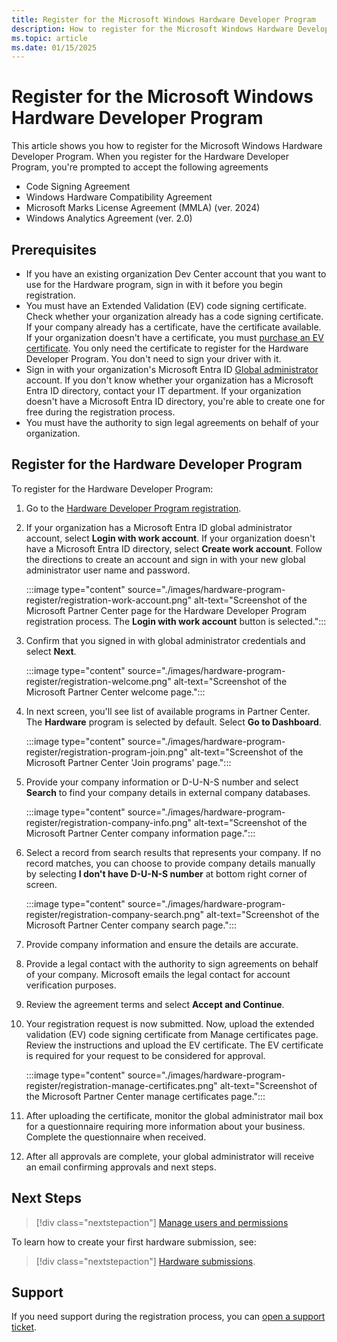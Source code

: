 ```yaml
---
title: Register for the Microsoft Windows Hardware Developer Program
description: How to register for the Microsoft Windows Hardware Developer Program
ms.topic: article
ms.date: 01/15/2025
---
```


# Register for the Microsoft Windows Hardware Developer Program

This article shows you how to register for the Microsoft Windows Hardware Developer Program. When you register for the Hardware Developer Program, you're prompted to accept the following agreements

- Code Signing Agreement
- Windows Hardware Compatibility Agreement
- Microsoft Marks License Agreement (MMLA) (ver. 2024)
- Windows Analytics Agreement (ver. 2.0)

## Prerequisites

- If you have an existing organization Dev Center account that you want to use for the Hardware program, sign in with it before you begin registration.
- You must have an Extended Validation (EV) code signing certificate. Check whether your organization already has a code signing certificate. If your company already has a certificate, have the certificate available. If your organization doesn't have a certificate, you must [purchase an EV certificate](code-signing-reqs.md#ev-certificate-signed-drivers). You only need the certificate to register for the Hardware Developer Program. You don't need to sign your driver with it.
- Sign in with your organization's Microsoft Entra ID [Global administrator](/azure/active-directory/users-groups-roles/directory-assign-admin-roles) account. If you don't know whether your organization has a Microsoft Entra ID directory, contact your IT department. If your organization doesn't have a Microsoft Entra ID directory, you're able to create one for free during the registration process.
- You must have the authority to sign legal agreements on behalf of your organization.

## Register for the Hardware Developer Program

To register for the Hardware Developer Program:

1. Go to the [Hardware Developer Program registration](https://partner.microsoft.com/dashboard/account/exp/enrollment/welcome?cloudInstance=Global&accountProgram=hardware).

1. If your organization has a Microsoft Entra ID global administrator account, select **Login with work account**. If your organization doesn't have a Microsoft Entra ID directory, select **Create work account**. Follow the directions to create an account and sign in with your new global administrator user name and password.

    :::image type="content" source="./images/hardware-program-register/registration-work-account.png" alt-text="Screenshot of the Microsoft Partner Center page for the Hardware Developer Program registration process. The **Login with work account** button is selected.":::

1. Confirm that you signed in with global administrator credentials and select **Next**.

    :::image type="content" source="./images/hardware-program-register/registration-welcome.png" alt-text="Screenshot of the Microsoft Partner Center welcome page.":::

1. In next screen, you'll see list of available programs in Partner Center. The **Hardware** program is selected by default. Select **Go to Dashboard**.

    :::image type="content" source="./images/hardware-program-register/registration-program-join.png" alt-text="Screenshot of the Microsoft Partner Center 'Join programs' page.":::

1. Provide your company information or D-U-N-S number and select **Search** to find your company details in external company databases.

    :::image type="content" source="./images/hardware-program-register/registration-company-info.png" alt-text="Screenshot of the Microsoft Partner Center company information page.":::

1. Select a record from search results that represents your company. If no record matches, you can choose to provide company details manually by selecting **I don't have D-U-N-S number** at bottom right corner of screen.

    :::image type="content" source="./images/hardware-program-register/registration-company-search.png" alt-text="Screenshot of the Microsoft Partner Center company search page.":::

1. Provide company information and ensure the details are accurate.

1. Provide a legal contact with the authority to sign agreements on behalf of your company. Microsoft emails the legal contact for account verification purposes.

1. Review the agreement terms and select **Accept and Continue**.

1. Your registration request is now submitted. Now, upload the extended validation (EV) code signing certificate from Manage certificates page. Review the instructions and upload the EV certificate. The EV certificate is required for your request to be considered for approval.

    :::image type="content" source="./images/hardware-program-register/registration-manage-certificates.png" alt-text="Screenshot of the Microsoft Partner Center manage certificates page.":::

1. After uploading the certificate, monitor the global administrator mail box for a questionnaire requiring more information about your business. Complete the questionnaire when received.

1. After all approvals are complete, your global administrator will receive an email confirming approvals and next steps.

## Next Steps

> [!div class="nextstepaction"]
> [Manage users and permissions](hardware-dashboard-users-manage.md)

To learn how to create your first hardware submission, see:

> [!div class="nextstepaction"]
> [Hardware submissions](hardware-submission-create.md).

## Support

If you need support during the registration process, you can [open a support ticket](https://aka.ms/AAgnelg).  
